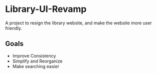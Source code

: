 # Library-UI-Revamp
A project to resign the library website, and make the website more user friendly.

## Goals
- Improve Consistency
- Simplify and Reorganize
- Make searching easier

